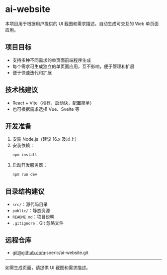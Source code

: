 # ai-website

本项目用于根据用户提供的 UI 截图和需求描述，自动生成可交互的 Web 单页面应用。

## 项目目标
- 支持多种不同需求的单页面前端程序生成
- 每个需求可生成独立的单页面应用，互不影响，便于管理和扩展
- 便于快速迭代和扩展

## 技术栈建议
- React + Vite（推荐，启动快，配置简单）
- 也可根据需求选择 Vue、Svelte 等

## 开发准备
1. 安装 Node.js（建议 16.x 及以上）
2. 安装依赖：
   ```bash
   npm install
   ```
3. 启动开发服务器：
   ```bash
   npm run dev
   ```

## 目录结构建议
- `src/`：源代码目录
- `public/`：静态资源
- `README.md`：项目说明
- `.gitignore`：Git 忽略文件

## 远程仓库
- git@github.com:soeric/ai-website.git

---
如需生成页面，请提供 UI 截图和需求描述。 